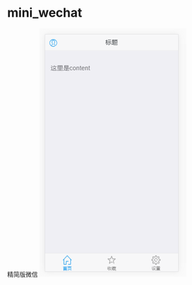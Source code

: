 # mini_wechat
精简版微信
![Image text](https://raw.githubusercontent.com/hongmaju/light7Local/master/img/productShow/20170518152848.png)
